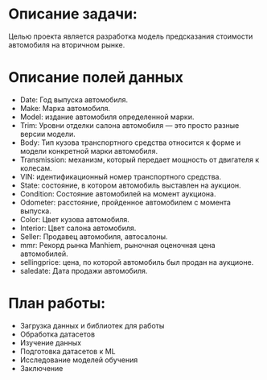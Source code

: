 # Описание задачи: 
Целью проекта является разработка модель предсказания стоимости автомобиля на вторичном рынке.

# Описание полей данных

- Date: Год выпуска автомобиля.
- Make: Марка автомобиля.
- Model: издание автомобиля определенной марки.
- Trim: Уровни отделки салона автомобиля — это просто разные версии модели.
- Body: Тип кузова транспортного средства относится к форме и модели конкретной марки автомобиля.
- Transmission: механизм, который передает мощность от двигателя к колесам.
- VIN: идентификационный номер транспортного средства.
- State: состояние, в котором автомобиль выставлен на аукцион.
- Condition: Состояние автомобилей на момент аукциона.
- Odometer: расстояние, пройденное автомобилем с момента выпуска.
- Color: Цвет кузова автомобиля.
- Interior: Цвет салона автомобиля.
- Seller: Продавец автомобиля, автосалоны.
- mmr: Рекорд рынка Manhiem, рыночная оценочная цена автомобилей.
- sellingprice: цена, по которой автомобиль был продан на аукционе.
- saledate: Дата продажи автомобиля.

# План работы:

- Загрузка данных и библиотек для работы
- Обработка датасетов
- Изучение данных
- Подготовка датасетов к ML
- Исследование моделей обучения
- Заключение
